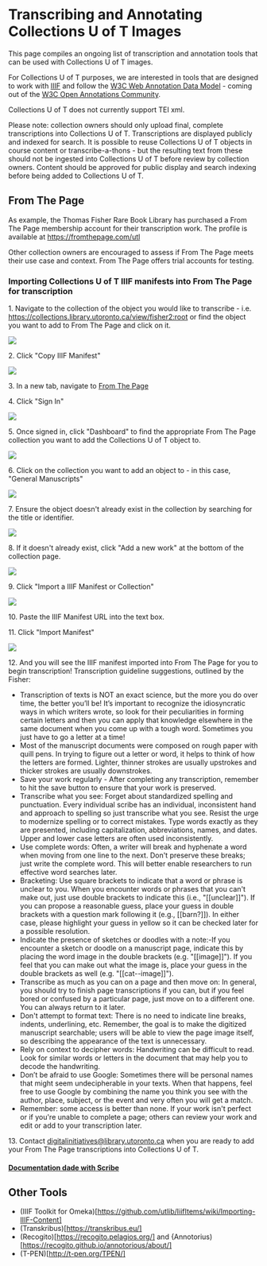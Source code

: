 # Transcribing and Annotating Collections U of T Images

This page compiles an ongoing list of transcription and annotation tools that can be used with Collections U of T images. 

For Collections U of T purposes, we are interested in tools that are designed to work with [IIIF](https://iiif.io) and follow the [W3C Web Annotation Data Model](https://www.w3.org/TR/annotation-model) - coming out of the [W3C Open Annotations Community](https://www.w3.org/community/openannotation/). 

Collections U of T does not currently support TEI xml. 

Please note: collection owners should only upload final, complete transcriptions into Collections U of T. Transcriptions are displayed publicly and indexed for search. It is possible to reuse Collections U of T objects in course content or transcribe-a-thons - but the resulting text from these should not be ingested into Collections U of T before review by collection owners. Content should be approved for public display and search indexing before being added to Collections U of T.

## From The Page

As example, the Thomas Fisher Rare Book Library has purchased a From The Page membership account for their transcription work. The profile is available at https://fromthepage.com/utl

Other collection owners are encouraged to assess if From The Page meets their use case and context. From The Page offers trial accounts for testing.

### Importing Collections U of T IIIF manifests into From The Page for transcription


1\. Navigate to the collection of the object you would like to transcribe - i.e. <https://collections.library.utoronto.ca/view/fisher2:root> or find the object you want to add to From The Page and click on it.

![](https://ajeuwbhvhr.cloudimg.io/colony-recorder.s3.amazonaws.com/files/2023-09-28/708ec4c9-6401-4c66-b972-01ebaf013e23/ascreenshot.jpeg?tl_px=749,102&br_px=1609,583&force_format=png&width=860&wat_scale=76&wat=1&wat_opacity=0.7&wat_gravity=northwest&wat_url=https://colony-recorder.s3.us-west-1.amazonaws.com/images/watermarks/FB923C_standard.png&wat_pad=402,212)


2\. Click "Copy IIIF Manifest"

![](https://ajeuwbhvhr.cloudimg.io/colony-recorder.s3.amazonaws.com/files/2023-09-28/578fd4be-05cf-474a-afdf-efde782efbf9/ascreenshot.jpeg?tl_px=1005,0&br_px=1865,480&force_format=png&width=860&wat_scale=76&wat=1&wat_opacity=0.7&wat_gravity=northwest&wat_url=https://colony-recorder.s3.us-west-1.amazonaws.com/images/watermarks/FB923C_standard.png&wat_pad=611,-10)


3\. In a new tab, navigate to [From The Page](https://fromthepage.com/)


4\. Click "Sign In"

![](https://ajeuwbhvhr.cloudimg.io/colony-recorder.s3.amazonaws.com/files/2023-09-28/f8ed9736-0e72-4055-9151-60e292581055/ascreenshot.jpeg?tl_px=0,106&br_px=859,587&force_format=png&width=860&wat_scale=76&wat=1&wat_opacity=0.7&wat_gravity=northwest&wat_url=https://colony-recorder.s3.us-west-1.amazonaws.com/images/watermarks/FB923C_standard.png&wat_pad=249,212)


5\. Once signed in, click "Dashboard" to find the appropriate From The Page collection you want to add the Collections U of T object to.

![](https://ajeuwbhvhr.cloudimg.io/colony-recorder.s3.amazonaws.com/files/2023-09-28/a6f7a6d1-9290-48be-a5c9-a9cd9dca8f25/ascreenshot.jpeg?tl_px=1005,0&br_px=1865,480&force_format=png&width=860&wat_scale=76&wat=1&wat_opacity=0.7&wat_gravity=northwest&wat_url=https://colony-recorder.s3.us-west-1.amazonaws.com/images/watermarks/FB923C_standard.png&wat_pad=505,11)


6\. Click on the collection you want to add an object to  - in this case, "General Manuscripts"

![](https://ajeuwbhvhr.cloudimg.io/colony-recorder.s3.amazonaws.com/files/2023-09-28/e6fe2d12-ee4d-4b59-bf86-84eb204c9fa0/ascreenshot.jpeg?tl_px=0,309&br_px=859,790&force_format=png&width=860&wat_scale=76&wat=1&wat_opacity=0.7&wat_gravity=northwest&wat_url=https://colony-recorder.s3.us-west-1.amazonaws.com/images/watermarks/FB923C_standard.png&wat_pad=342,212)


7\. Ensure the object doesn't already exist in the collection by searching for the title or identifier.

![](https://ajeuwbhvhr.cloudimg.io/colony-recorder.s3.amazonaws.com/files/2023-09-28/4f436eea-c00c-436c-b399-a8a68ae8d626/ascreenshot.jpeg?tl_px=876,92&br_px=1736,573&force_format=png&width=860&wat_scale=76&wat=1&wat_opacity=0.7&wat_gravity=northwest&wat_url=https://colony-recorder.s3.us-west-1.amazonaws.com/images/watermarks/FB923C_standard.png&wat_pad=402,212)


8\. If it doesn't already exist, click "Add a new work" at the bottom of the collection page.

![](https://ajeuwbhvhr.cloudimg.io/colony-recorder.s3.amazonaws.com/files/2023-09-28/38de6613-def7-480b-9d1d-161f806eefc2/ascreenshot.jpeg?tl_px=0,367&br_px=859,848&force_format=png&width=860&wat_scale=76&wat=1&wat_opacity=0.7&wat_gravity=northwest&wat_url=https://colony-recorder.s3.us-west-1.amazonaws.com/images/watermarks/FB923C_standard.png&wat_pad=306,212)


9\. Click "Import a IIIF Manifest or Collection"

![](https://ajeuwbhvhr.cloudimg.io/colony-recorder.s3.amazonaws.com/files/2023-09-28/f2d8b77f-57a9-413a-80ef-e6f5478c006a/ascreenshot.jpeg?tl_px=82,78&br_px=941,559&force_format=png&width=860&wat_scale=76&wat=1&wat_opacity=0.7&wat_gravity=northwest&wat_url=https://colony-recorder.s3.us-west-1.amazonaws.com/images/watermarks/FB923C_standard.png&wat_pad=402,212)


10\. Paste the IIIF Manifest URL into the text box.


11\. Click "Import Manifest"

![](https://ajeuwbhvhr.cloudimg.io/colony-recorder.s3.amazonaws.com/files/2023-09-28/5aae0682-805f-4075-b2fb-f1c0fcc41884/ascreenshot.jpeg?tl_px=1005,436&br_px=1865,917&force_format=png&width=860&wat_scale=76&wat=1&wat_opacity=0.7&wat_gravity=northwest&wat_url=https://colony-recorder.s3.us-west-1.amazonaws.com/images/watermarks/FB923C_standard.png&wat_pad=512,212)


12\. And you will see the IIIF manifest imported into From The Page for you to begin transcription! Transcription guideline suggestions, outlined by the Fisher:
* Transcription of texts is NOT an exact science, but the more you do over time, the better you’ll be! It’s important to recognize the idiosyncratic ways in which writers wrote, so look for their peculiarities in forming certain letters and then you can apply that knowledge elsewhere in the same document when you come up with a tough word. Sometimes you just have to go a letter at a time!
* Most of the manuscript documents were composed on rough paper with quill pens. In trying to figure out a letter or word, it helps to think of how the letters are formed. Lighter, thinner strokes are usually upstrokes and thicker strokes are usually downstrokes.
* Save your work regularly - After completing any transcription, remember to hit the save button to ensure that your work is preserved.
* Transcribe what you see: Forget about standardized spelling and punctuation. Every individual scribe has an individual, inconsistent hand and approach to spelling so just transcribe what you see. Resist the urge to modernize spelling or to correct mistakes. Type words exactly as they are presented, including capitalization, abbreviations, names, and dates. Upper and lower case letters are often used inconsistently.
* Use complete words: Often, a writer will break and hyphenate a word when moving from one line to the next. Don't preserve these breaks; just write the complete word. This will better enable researchers to run effective word searches later.
* Bracketing: Use square brackets to indicate that a word or phrase is unclear to you. When you encounter words or phrases that you can't make out, just use double brackets to indicate this (i.e., "[[unclear]]"). If you can propose a reasonable guess, place your guess in double brackets with a question mark following it (e.g., [[barn?]]). In either case, please highlight your guess in yellow so it can be checked later for a possible resolution.
* Indicate the presence of sketches or doodles with a note:-If you encounter a sketch or doodle on a manuscript page, indicate this by placing the word image in the double brackets (e.g. "[[image]]"). If you feel that you can make out what the image is, place your guess in the double brackets as well (e.g. "[[cat--image]]").
* Transcribe as much as you can on a page and then move on: In general, you should try to finish page transcriptions if you can, but if you feel bored or confused by a particular page, just move on to a different one. You can always return to it later.
* Don't attempt to format text: There is no need to indicate line breaks, indents, underlining, etc. Remember, the goal is to make the digitized manuscript searchable; users will be able to view the page image itself, so describing the appearance of the text is unnecessary.
* Rely on context to decipher words: Handwriting can be difficult to read. Look for similar words or letters in the document that may help you to decode the handwriting.
* Don’t be afraid to use Google: Sometimes there will be personal names that might seem undecipherable in your texts. When that happens, feel free to use Google by combining the name you think you see with the author, place, subject, or the event and very often you will get a match.
* Remember: some access is better than none. If your work isn't perfect or if you're unable to complete a page; others can review your work and edit or add to your transcription later.


13\. Contact digitalinitiatives@library.utoronto.ca when you are ready to add your From The Page transcriptions into Collections U of T.

#### [Documentation dade with Scribe](https://scribehow.com)

## Other Tools
* (IIIF Toolkit for Omeka)[https://github.com/utlib/IiifItems/wiki/Importing-IIIF-Content]
* (Transkribus)[https://transkribus.eu/]
* (Recogito)[https://recogito.pelagios.org/] and {Annotorius)[https://recogito.github.io/annotorious/about/]
* (T-PEN)[http://t-pen.org/TPEN/]


